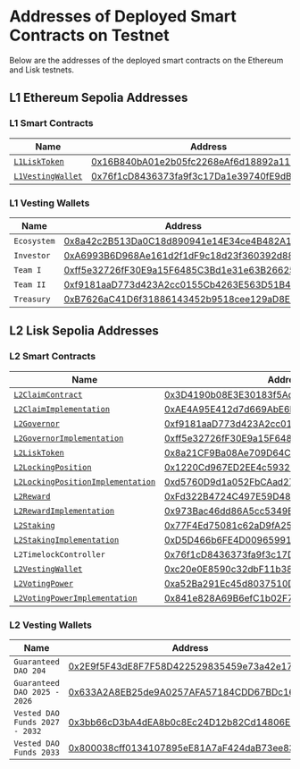 # Addresses of Deployed Smart Contracts on Testnet

Below are the addresses of the deployed smart contracts on the Ethereum and Lisk testnets.

## L1 Ethereum Sepolia Addresses

### L1 Smart Contracts

| Name                                            | Address                                                                                                                             |
| ----------------------------------------------- | ----------------------------------------------------------------------------------------------------------------------------------- |
| [`L1LiskToken`](src/L1/L1LiskToken.sol)         | [0x16B840bA01e2b05fc2268eAf6d18892a11EC29D6](https://eth-sepolia.blockscout.com/address/0x16B840bA01e2b05fc2268eAf6d18892a11EC29D6) |
| [`L1VestingWallet`](src/L1/L1VestingWallet.sol) | [0x76f1cD8436373fa9f3c17Da1e39740fE9dB9a04B](https://eth-sepolia.blockscout.com/address/0x76f1cD8436373fa9f3c17Da1e39740fE9dB9a04B) |

### L1 Vesting Wallets

| Name        | Address                                                                                                                             |
| ----------- | ----------------------------------------------------------------------------------------------------------------------------------- |
| `Ecosystem` | [0x8a42c2B513Da0C18d890941e14E34ce4B482A10E](https://eth-sepolia.blockscout.com/address/0x8a42c2B513Da0C18d890941e14E34ce4B482A10E) |
| `Investor`  | [0xA6993B6D968Ae161d2f1dF9c18d23f360392d88B](https://eth-sepolia.blockscout.com/address/0xA6993B6D968Ae161d2f1dF9c18d23f360392d88B) |
| `Team I`    | [0xff5e32726fF30E9a15F6485C3Bd1e31e63B26625](https://eth-sepolia.blockscout.com/address/0xff5e32726fF30E9a15F6485C3Bd1e31e63B26625) |
| `Team II`   | [0xf9181aaD773d423A2cc0155Cb4263E563D51B467](https://eth-sepolia.blockscout.com/address/0xf9181aaD773d423A2cc0155Cb4263E563D51B467) |
| `Treasury`  | [0xB7626aC41D6f31886143452b9518cee129aD8E26](https://eth-sepolia.blockscout.com/address/0xB7626aC41D6f31886143452b9518cee129aD8E26) |


## L2 Lisk Sepolia Addresses

### L2 Smart Contracts

| Name                                                              | Address                                                                                                                              |
| ----------------------------------------------------------------- | ------------------------------------------------------------------------------------------------------------------------------------ |
| [`L2ClaimContract`](src/L2/L2ClaimContract.sol)                   | [0x3D4190b08E3E30183f5AdE3A116f2534Ee3a4f94](https://sepolia-blockscout.lisk.com/address/0x3D4190b08E3E30183f5AdE3A116f2534Ee3a4f94) |
| [`L2ClaimImplementation`](src/L2/L2ClaimContract.sol)             | [0xAE4A95E412d7d669AbE6bB23031Ae0250B832710](https://sepolia-blockscout.lisk.com/address/0xAE4A95E412d7d669AbE6bB23031Ae0250B832710) |
| [`L2Governor`](src/L2/L2Governor.sol)                             | [0xf9181aaD773d423A2cc0155Cb4263E563D51B467](https://sepolia-blockscout.lisk.com/address/0xf9181aaD773d423A2cc0155Cb4263E563D51B467) |
| [`L2GovernorImplementation`](src/L2/L2Governor.sol)               | [0xff5e32726fF30E9a15F6485C3Bd1e31e63B26625](https://sepolia-blockscout.lisk.com/address/0xff5e32726fF30E9a15F6485C3Bd1e31e63B26625) |
| [`L2LiskToken`](src/L2/L2LiskToken.sol)                           | [0x8a21CF9Ba08Ae709D64Cb25AfAA951183EC9FF6D](https://sepolia-blockscout.lisk.com/address/0x8a21CF9Ba08Ae709D64Cb25AfAA951183EC9FF6D) |
| [`L2LockingPosition`](src/L2/L2LockingPosition.sol)               | [0x1220Cd967ED2EE4c593211EabCb2E3b1dC8E4930](https://sepolia-blockscout.lisk.com/address/0x1220Cd967ED2EE4c593211EabCb2E3b1dC8E4930) |
| [`L2LockingPositionImplementation`](src/L2/L2LockingPosition.sol) | [0xd5760D9d1a052FbCAad275637e8FC42B73063Fd4](https://sepolia-blockscout.lisk.com/address/0xd5760D9d1a052FbCAad275637e8FC42B73063Fd4) |
| [`L2Reward`](src/L2/L2Reward.sol)                                 | [0xFd322B4724C497E59D48fff8f79c16b4D48837f5](https://sepolia-blockscout.lisk.com/address/0xFd322B4724C497E59D48fff8f79c16b4D48837f5) |
| [`L2RewardImplementation`](src/L2/L2Reward.sol)                   | [0x973Bac46dd86A5cc5349E8d4A153AC5A20cdC296](https://sepolia-blockscout.lisk.com/address/0x973Bac46dd86A5cc5349E8d4A153AC5A20cdC296) |
| [`L2Staking`](src/L2/L2Staking.sol)                               | [0x77F4Ed75081c62aD9fA254b0E088A4660AacF68D](https://sepolia-blockscout.lisk.com/address/0x77F4Ed75081c62aD9fA254b0E088A4660AacF68D) |
| [`L2StakingImplementation`](src/L2/L2Staking.sol)                 | [0xD5D466b6FE4D00965991781845A1817975B40d91](https://sepolia-blockscout.lisk.com/address/0xD5D466b6FE4D00965991781845A1817975B40d91) |
| `L2TimelockController`                                            | [0x76f1cD8436373fa9f3c17Da1e39740fE9dB9a04B](https://sepolia-blockscout.lisk.com/address/0x76f1cD8436373fa9f3c17Da1e39740fE9dB9a04B) |
| [`L2VestingWallet`](src/L2/L2VestingWallet.sol)                   | [0xc20e0E8590c32dbF11b38C8c0580395243Ebd533](https://sepolia-blockscout.lisk.com/address/0xc20e0E8590c32dbF11b38C8c0580395243Ebd533) |
| [`L2VotingPower`](src/L2/L2VotingPower.sol)                       | [0xa52Ba291Ec45d8037510D5Da857f59abfA3DC0C5](https://sepolia-blockscout.lisk.com/address/0xa52Ba291Ec45d8037510D5Da857f59abfA3DC0C5) |
| [`L2VotingPowerImplementation`](src/L2/L2VotingPower.sol)         | [0x841e828A69B6efC1b02F7C317F59291A39583a64](https://sepolia-blockscout.lisk.com/address/0x841e828A69B6efC1b02F7C317F59291A39583a64) |

### L2 Vesting Wallets

| Name                           | Address                                                                                                                              |
| ------------------------------ | ------------------------------------------------------------------------------------------------------------------------------------ |
| `Guaranteed DAO 204`           | [0x2E9f5F43dE8F7F58D422529835459e73a42e17d0](https://sepolia-blockscout.lisk.com/address/0x2E9f5F43dE8F7F58D422529835459e73a42e17d0) |
| `Guaranteed DAO 2025 - 2026`   | [0x633A2A8EB25de9A0257AFA57184CDD67BDc16390](https://sepolia-blockscout.lisk.com/address/0x633A2A8EB25de9A0257AFA57184CDD67BDc16390) |
| `Vested DAO Funds 2027 - 2032` | [0x3bb66cD3bA4dEA8b0c8Ec24D12b82Cd14806E24C](https://sepolia-blockscout.lisk.com/address/0x3bb66cD3bA4dEA8b0c8Ec24D12b82Cd14806E24C) |
| `Vested DAO Funds 2033`        | [0x800038cff0134107895eE81A7aF424daB73ee83f](https://sepolia-blockscout.lisk.com/address/0x800038cff0134107895eE81A7aF424daB73ee83f) |
